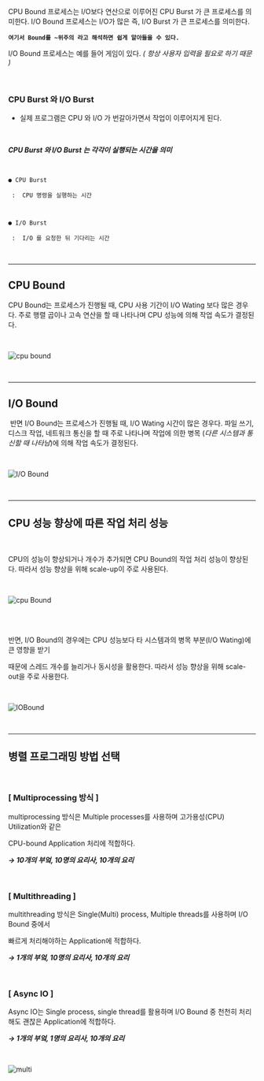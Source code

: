 CPU Bound 프로세스는 I/O보다 연산으로 이루어진 CPU Burst 가 큰 프로세스를 의미한다.
I/O Bound 프로세스는 I/O가 많은 즉, I/O Burst 가 큰 프로세스를 의미한다.


**`여기서 Bound를 ~위주의 라고 해석하면 쉽게 알아들을 수 있다.`**

 

I/O Bound 프로세스는 예를 들어 게임이 있다. *( 항상 사용자 입력을 필요로 하기 때문 )*

​
​

### CPU Burst 와 I/O Burst

- 실제 프로그램은 CPU 와 I/O 가 번갈아가면서 작업이 이루어지게 된다.

​

***CPU Burst 와 I/O Burst 는 각각이 실행되는 시간을 의미***

<br>

```
● CPU Burst

 :  CPU 명령을 실행하는 시간

​

● I/O Burst

 :  I/O 를 요청한 뒤 기다리는 시간
 ```

<Br>

---

## CPU Bound


CPU Bound는 프로세스가 진행될 때, CPU 사용 기간이 I/O Wating 보다 많은 경우다. 주로 행렬 곱이나 고속 연산을 할 때 나타나며 CPU 성능에 의해 작업 속도가 결정된다.

<br>

![cpu bound](https://velog.velcdn.com/images%2Fcarrykim%2Fpost%2F5b267c31-7456-4590-9102-354d1f531ea9%2Fimage.png)

<Br>

---

## I/O Bound

​
반면 I/O Bound는 프로세스가 진행될 때, I/O Wating 시간이 많은 경우다. 
파일 쓰기, 디스크 작업, 네트워크 통신을 할 때 주로 나타나며 작업에 의한 병목 (*다른 시스템과 통신할 때 나타남*)에 의해 작업 속도가 결정된다.

<Br>

![I/O Bound](https://velog.velcdn.com/images%2Fcarrykim%2Fpost%2F14e0a97d-0df8-40f1-a345-e5a57605eef6%2Fimage.png)

<br>

---

## CPU 성능 향상에 따른 작업 처리 성능

<br>

CPU의 성능이 향상되거나 개수가 추가되면 CPU Bound의 작업 처리 성능이 향상된다. 따라서 성능 향상을 위해 scale-up이 주로 사용된다.

<br>

![cpu Bound](https://velog.velcdn.com/images%2Fcarrykim%2Fpost%2F81cc6ea4-b8ec-462a-a2cb-d98c02c6b5cd%2Fimage.png)

<br>
<br>

반면, I/O Bound의 경우에는 CPU 성능보다 타 시스템과의 병목 부분(I/O Wating)에 큰 영향을 받기 

때문에 스레드 개수를 늘리거나 동시성을 활용한다. 따라서 성능 향상을 위해 scale-out을 주로 사용한다.

<br>

![IOBound](https://velog.velcdn.com/images%2Fcarrykim%2Fpost%2F9865edd3-7b1f-474a-9656-3555be1e92d9%2Fimage.png)

<br>

---

## 병렬 프로그래밍 방법 선택

​

### [ Multiprocessing 방식 ]

multiprocessing 방식은 Multiple processes를 사용하며 고가용성(CPU) Utilization와 같은 

CPU-bound Application 처리에 적합하다.

***→ 10개의 부엌, 10명의 요리사, 10개의 요리***

​

### [ Multithreading ]

multithreading 방식은 Single(Multi) process, Multiple threads를 사용하며 I/O Bound 중에서 

빠르게 처리해야하는 Application에 적합하다.

***→ 1개의 부엌, 10명의 요리사, 10개의 요리***

​

### [ Async IO ]

Async IO는 Single process, single thread를 활용하며 I/O Bound 중 천천히 처리해도 괜찮은 Application에 적합하다.

***→ 1개의 부엌, 1명의 요리사, 10개의 요리***

<br>

![multi](https://velog.velcdn.com/images%2Fcarrykim%2Fpost%2F16b41eb5-c556-48d4-82e5-7b2c0fe70d32%2Fimage.png)


